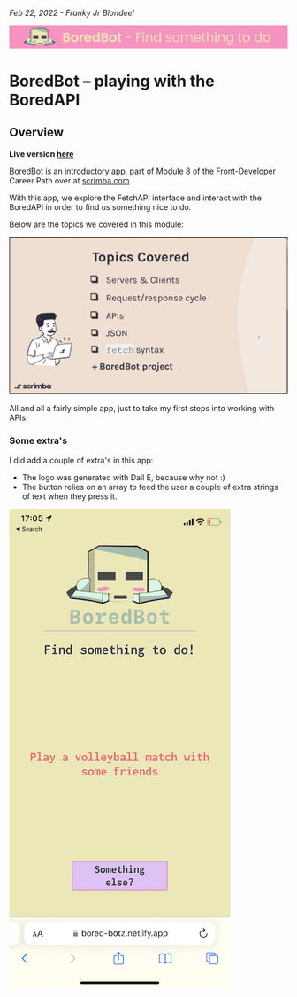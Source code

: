*Feb 22, 2022 - Franky Jr Blondeel*
<p align="center">
<img alt="banner image" src="https://raw.githubusercontent.com/MrFranksJr/MrFranksJr/main/assets/bored-bot/Banner.png">
</p>

# BoredBot – playing with the BoredAPI

## Overview

**Live version [here](https://bored-botz.netlify.app)**

BoredBot is an introductory app, part of Module 8 of the Front-Developer Career Path over at [scrimba.com](https://scrimba.com).

With this app, we explore the FetchAPI interface and interact with the BoredAPI in order to find us something nice to do.

Below are the topics we covered in this module:
<p align="center">
<img alt="requirements" src="https://raw.githubusercontent.com/MrFranksJr/MrFranksJr/main/assets/bored-bot/topics.png">
</p>

All and all a fairly simple app, just to take my first steps into working with APIs.

### Some extra's
I did add a couple of extra's in this app:
* The logo was generated with Dall E, because why not :)
* The button relies on an array to feed the user a couple of extra strings of text when they press it.

<img alt="screenshot of the finished app on an iPhone" src="https://raw.githubusercontent.com/MrFranksJr/MrFranksJr/main/assets/bored-bot/app.jpeg">
</p>
